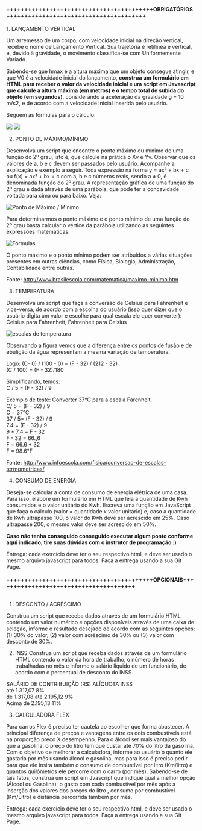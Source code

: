 <b>
+++++++++++++++++++++++++++++++++++++++++OBRIGATÓRIOS+++++++++++++++++++++++++++++++++++++++
</b>
<BR>
<BR>
1. LANÇAMENTO VERTICAL 

Um arremesso de um corpo, com velocidade inicial na direção vertical, recebe o nome de Lançamento Vertical. Sua trajetória é retilínea e vertical, e, devido à gravidade, o movimento classifica-se com Uniformemente Variado.

Sabendo-se que hmax é a altura máxima que um objeto consegue atingir, e que V0 é a velocidade inicial do lançamento, **construa um formulário em HTML para receber o valor da velocidade inicial e um script em Javascript que calcule a altura máxima (em metros) e o tempo total de subida do objeto (em segundos)**, considerando a aceleração da gravidade g = 10 m/s2, e de acordo com a velocidade inicial inserida pelo usuário.
 
Seguem as fórmulas para o cálculo:

<img src="https://render.githubusercontent.com/render/math?math=t_s=\frac{V_0}{g}"/>
<img src="https://render.githubusercontent.com/render/math?math=h_{max}=\frac{V_0^2}{2g}"/>

2. PONTO DE MÁXIMO/MÍNIMO

Desenvolva um script que encontre o ponto máximo ou mínimo de uma função do 2º grau, isto é, que calcule na prática o Xv e Yv. Observar que os valores de a, b e c devem ser passados pelo usuário. Acompanhe a explicação e exemplo a seguir.
Toda expressão na forma y = ax² + bx + c ou f(x) = ax² + bx + c com a, b e c números reais, sendo a ≠ 0, é denominada função do 2º grau. A representação gráfica de uma função do 2º grau é dada através de uma parábola, que pode ter a concavidade voltada para cima ou para baixo. Veja:

<img src="https://s1.static.brasilescola.uol.com.br/be/e/Untitled-10(10).jpg" alt="Ponto de Máximo / Mínimo"/>

Para determinarmos o ponto máximo e o ponto mínimo de uma função do 2º grau basta calcular o vértice da parábola utilizando as seguintes expressões matemáticas: 

<img src="https://s1.static.brasilescola.uol.com.br/be/e/Untitled-11(7).jpg" alt="Fórmulas">

O ponto máximo e o ponto mínimo podem ser atribuídos a várias situações presentes em outras ciências, como Física, Biologia, Administração, Contabilidade entre outras. 

Fonte: http://www.brasilescola.com/matematica/maximo-minimo.htm

3. TEMPERATURA

Desenvolva um script que faça a conversão de Celsius para Fahrenheit e vice-versa, de acordo com a escolha do usuário (isso quer dizer que o usuário digita um valor e escolhe para qual escala ele quer converter): Celsius para Fahrenheit, Fahrenheit para Celsius

<img src="https://www.infoescola.com/wp-content/uploads/2010/01/escalas-termometricas1.jpg" alt="escalas de temperatura">


Observando a figura vemos que a diferença entre os pontos de fusão e de ebulição da água representam a mesma variação de temperatura. 

Logo:
(C- 0) / (100 - 0)  =  (F - 32) / (212 - 32)
<br/>
(C / 100) =  (F - 32)/180

Simplificando, temos:
<br/>
 C / 5 = (F - 32) / 9

Exemplo de teste: Converter 37°C para a escala Farenheit.
<br/>
C/ 5 = (F - 32) / 9
<br/>
C = 37°C
<br/>
37 / 5= (F - 32) / 9
<br/>
7.4 = (F - 32) / 9
<br/>
9  *  7.4 =  F - 32
<br/>
F - 32 = 66.,6
<br/>
F = 66.6 + 32
<br/>
F = 98.6°F

Fonte: http://www.infoescola.com/fisica/conversao-de-escalas-termometricas/

4. CONSUMO DE ENERGIA 

Deseja-se calcular a conta de consumo de energia elétrica de uma casa. Para isso, elabore um formulário em HTML que leia a quantidade de Kwh consumidos e o valor unitário do Kwh. 
Escreva uma função em JavaScript que faça o cálculo (valor = quantidade x valor unitário) e, caso a quantidade de Kwh ultrapasse 100, o valor do Kwh deve ser acrescido em 25%. Caso ultrapasse 200, o mesmo valor deve ser acrescido em 50%.

**Caso não tenha conseguido conseguido executar algum ponto conforme aqui indicado, tire suas dúvidas com o instrutor de programação :)**

Entrega: cada exercício deve ter o seu respectivo html, e deve ser usado o mesmo arquivo javascript para todos. Faça a entrega usando a sua Git Page.
<BR><BR>
<b>
+++++++++++++++++++++++++++++++++++++++++OPCIONAIS+++++++++++++++++++++++++++++++++++++++
</b>
<BR><BR>

1. DESCONTO / ACRÉSCIMO 

Construa um script que receba dados através de um formulário HTML contendo um valor numérico e opções disponíveis através de uma caixa de seleção, informe o resultado desejado de acordo com as seguintes opções: (1) 30% do valor, (2) valor com acréscimo de 30% ou (3) valor com desconto de 30%.  

2.	INSS 
Construa um script que receba dados através de um formulário HTML contendo o valor da hora de trabalho, o número de horas trabalhadas no mês e informe o salário líquido de um funcionário, de acordo com o percentual de desconto do INSS.

SALÁRIO DE CONTRIBUIÇÃO (R$)	ALÍQUOTA INSS
<br/>
até 1.317,07	                8%
<br/>
de 1.317,08 até 2.195,12	    9%
<br/>
Acima de  2.195,13 	            11%
<br/>


3.	CALCULADORA FLEX 

Para carros Flex é preciso ter cautela ao escolher que forma abastecer. A principal diferença de preços e vantagens entre os dois combustíveis está na proporção preço X desempenho. Para o álcool ser mais vantajoso do que a gasolina, o preço do litro tem que custar até 70% do litro da gasolina.
Com o objetivo de melhorar a calculadora, informe ao usuário o quanto ele gastaria por mês usando álcool e gasolina, mas para isso é preciso pedir para que ele insira também o consumo de combustível por litro (Km/litro) e quantos quilômetros ele percorre com o carro (por mês).
Sabendo-se de tais fatos, construa um script em Jvascript que indique qual a melhor opção (Álcool ou Gasolina), o gasto com cada combustível por mês após a inserção dos valores dos preços do litro , consumo por combustível (Km/Litro) e distância percorrida também por mês.


Entrega: cada exercício deve ter o seu respectivo html, e deve ser usado o mesmo arquivo javascript para todos. Faça a entrega usando a sua Git Page.
